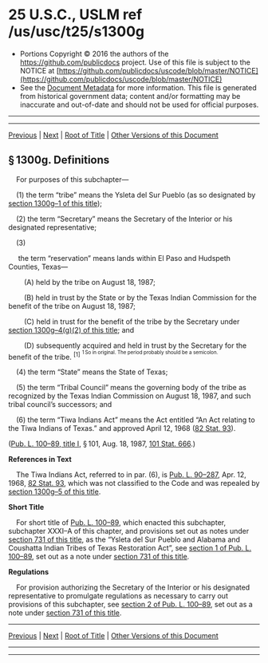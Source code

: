 ---
---

# 25 U.S.C., USLM ref /us/usc/t25/s1300g

* Portions Copyright © 2016 the authors of the https://github.com/publicdocs project.
  Use of this file is subject to the NOTICE at [https://github.com/publicdocs/uscode/blob/master/NOTICE](https://github.com/publicdocs/uscode/blob/master/NOTICE)
* See the [Document Metadata](././../../../../..//README.md) for more information.
  This file is generated from historical government data; content and/or formatting may be inaccurate and out-of-date and should not be used for official purposes.

----------
----------

[Previous](./../../../../..//us/usc/t25/ch14/schLXXVIII/m__us_usc_t25_ch14_schLXXVIII.md) | [Next](./../../../../..//us/usc/t25/ch14/schLXXVIII/m__us_usc_t25_s1300g–1.md) | [Root of Title](./../../../../../) | [Other Versions of this Document](https://publicdocs.github.io/go/links?ns=uslm&ref=%2Fus%2Fusc%2Ft25%2Fs1300g)

## § 1300g. Definitions

    For purposes of this subchapter—

    (1) the term “tribe” means the Ysleta del Sur Pueblo (as so designated by [section 1300g–1 of this title][/us/usc/t25/s1300g–1]);

    (2) the term “Secretary” means the Secretary of the Interior or his designated representative;

    (3)

     the term “reservation” means lands within El Paso and Hudspeth Counties, Texas—

        (A) held by the tribe on August 18, 1987;

        (B) held in trust by the State or by the Texas Indian Commission for the benefit of the tribe on August 18, 1987;

        (C) held in trust for the benefit of the tribe by the Secretary under [section 1300g–4(g)(2) of this title][/us/usc/t25/s1300g–4/g/2]; and

        (D) subsequently acquired and held in trust by the Secretary for the benefit of the tribe. <sup>\[1\]</sup>  <sup><sup> 1 So in original. The period probably should be a semicolon. </sup></sup> 

    (4) the term “State” means the State of Texas;

    (5) the term “Tribal Council” means the governing body of the tribe as recognized by the Texas Indian Commission on August 18, 1987, and such tribal council’s successors; and

    (6) the term “Tiwa Indians Act” means the Act entitled “An Act relating to the Tiwa Indians of Texas.” and approved April 12, 1968 ([82 Stat. 93][/us/stat/82/93]).

([Pub. L. 100–89, title I][/us/pl/100/89/tI], § 101, Aug. 18, 1987, [101 Stat. 666][/us/stat/101/666].)

 __References in Text__ 

    The Tiwa Indians Act, referred to in par. (6), is [Pub. L. 90–287][/us/pl/90/287], Apr. 12, 1968, [82 Stat. 93][/us/stat/82/93], which was not classified to the Code and was repealed by [section 1300g–5 of this title][/us/usc/t25/s1300g–5].

 __Short Title__ 

    For short title of [Pub. L. 100–89][/us/pl/100/89], which enacted this subchapter, subchapter XXXI–A of this chapter, and provisions set out as notes under [section 731 of this title][/us/usc/t25/s731], as the “Ysleta del Sur Pueblo and Alabama and Coushatta Indian Tribes of Texas Restoration Act”, see [section 1 of Pub. L. 100–89][/us/pl/100/89/s1], set out as a note under [section 731 of this title][/us/usc/t25/s731].

 __Regulations__ 

    For provision authorizing the Secretary of the Interior or his designated representative to promulgate regulations as necessary to carry out provisions of this subchapter, see [section 2 of Pub. L. 100–89][/us/pl/100/89/s2], set out as a note under [section 731 of this title][/us/usc/t25/s731].

----------

[Previous](./../../../../..//us/usc/t25/ch14/schLXXVIII/m__us_usc_t25_ch14_schLXXVIII.md) | [Next](./../../../../..//us/usc/t25/ch14/schLXXVIII/m__us_usc_t25_s1300g–1.md) | [Root of Title](./../../../../../) | [Other Versions of this Document](https://publicdocs.github.io/go/links?ns=uslm&ref=%2Fus%2Fusc%2Ft25%2Fs1300g)

----------
----------

[/us/usc/t25/s1300g–1]: https://publicdocs.github.io/go/links?ns=uslm&ref=%2Fus%2Fusc%2Ft25%2Fs1300g%E2%80%931
[/us/usc/t25/s1300g–4/g/2]: https://publicdocs.github.io/go/links?ns=uslm&ref=%2Fus%2Fusc%2Ft25%2Fs1300g%E2%80%934%2Fg%2F2
[/us/stat/82/93]: https://publicdocs.github.io/go/links?ns=uslm&ref=%2Fus%2Fstat%2F82%2F93
[/us/pl/100/89/tI]: https://publicdocs.github.io/go/links?ns=uslm&ref=%2Fus%2Fpl%2F100%2F89%2FtI
[/us/stat/101/666]: https://publicdocs.github.io/go/links?ns=uslm&ref=%2Fus%2Fstat%2F101%2F666
[/us/pl/90/287]: https://publicdocs.github.io/go/links?ns=uslm&ref=%2Fus%2Fpl%2F90%2F287
[/us/stat/82/93]: https://publicdocs.github.io/go/links?ns=uslm&ref=%2Fus%2Fstat%2F82%2F93
[/us/usc/t25/s1300g–5]: https://publicdocs.github.io/go/links?ns=uslm&ref=%2Fus%2Fusc%2Ft25%2Fs1300g%E2%80%935
[/us/pl/100/89]: https://publicdocs.github.io/go/links?ns=uslm&ref=%2Fus%2Fpl%2F100%2F89
[/us/usc/t25/s731]: https://publicdocs.github.io/go/links?ns=uslm&ref=%2Fus%2Fusc%2Ft25%2Fs731
[/us/pl/100/89/s1]: https://publicdocs.github.io/go/links?ns=uslm&ref=%2Fus%2Fpl%2F100%2F89%2Fs1
[/us/usc/t25/s731]: https://publicdocs.github.io/go/links?ns=uslm&ref=%2Fus%2Fusc%2Ft25%2Fs731
[/us/pl/100/89/s2]: https://publicdocs.github.io/go/links?ns=uslm&ref=%2Fus%2Fpl%2F100%2F89%2Fs2
[/us/usc/t25/s731]: https://publicdocs.github.io/go/links?ns=uslm&ref=%2Fus%2Fusc%2Ft25%2Fs731


